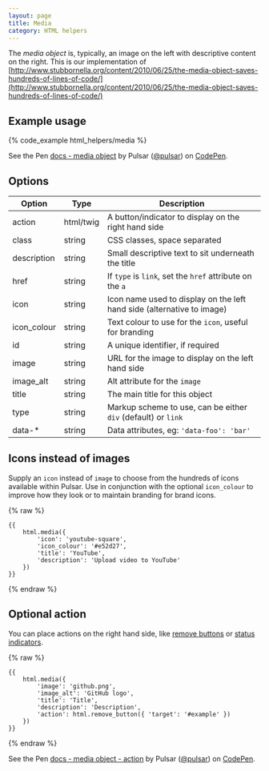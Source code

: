```yaml
---
layout: page
title: Media
category: HTML helpers
---
```


The _media object_ is, typically, an image on the left with descriptive content on the right. This is our implementation of [http://www.stubbornella.org/content/2010/06/25/the-media-object-saves-hundreds-of-lines-of-code/](http://www.stubbornella.org/content/2010/06/25/the-media-object-saves-hundreds-of-lines-of-code/)

## Example usage

{% code_example html_helpers/media %}

<p data-height="80" data-theme-id="24005" data-slug-hash="2cf3bf12d98f67d6e504432a55cb0348" data-default-tab="result" data-user="pulsar" class="codepen">See the Pen <a href="http://codepen.io/pulsar/pen/2cf3bf12d98f67d6e504432a55cb0348/">docs - media object</a> by Pulsar (<a href="http://codepen.io/pulsar">@pulsar</a>) on <a href="http://codepen.io">CodePen</a>.</p>

<script async src="//assets.codepen.io/assets/embed/ei.js"></script>

## Options

Option      | Type | Description
----------- | --------- | ------------------------------------------------------
action      | html/twig | A button/indicator to display on the right hand side
class       | string | CSS classes, space separated
description | string | Small descriptive text to sit underneath the title
href        | string | If `type` is `link`, set the `href` attribute on the `a`
icon        | string | Icon name used to display on the left hand side (alternative to image)
icon_colour | string | Text colour to use for the `icon`, useful for branding
id          | string | A unique identifier, if required
image       | string | URL for the image to display on the left hand side
image_alt   | string | Alt attribute for the `image`
title       | string | The main title for this object
type        | string | Markup scheme to use, can be either `div` (default) or `link`
data-*      | string | Data attributes, eg: `'data-foo': 'bar'`

## Icons instead of images

Supply an `icon` instead of `image` to choose from the hundreds of icons available within Pulsar. Use in conjunction with the optional `icon_colour` to improve how they look or to maintain branding for brand icons.

{% raw %}
```twig
{{
    html.media({ 
        'icon': 'youtube-square', 
        'icon_colour': '#e52d27', 
        'title': 'YouTube', 
        'description': 'Upload video to YouTube' 
    })
}}
```
{% endraw %}

## Optional action

You can place actions on the right hand side, like [remove buttons](remove_button.md) or [status indicators](status.md).

{% raw %}
```twig
{{ 
    html.media({ 
        'image': 'github.png', 
        'image_alt': 'GitHub logo', 
        'title': 'Title', 
        'description': 'Description',
        'action': html.remove_button({ 'target': '#example' }) 
    })
}}
```
{% endraw %}

<p data-height="80" data-theme-id="24005" data-slug-hash="d46e3668e49d91765f4b4f4ef73dacd6" data-default-tab="result" data-user="pulsar" class="codepen">See the Pen <a href="http://codepen.io/pulsar/pen/d46e3668e49d91765f4b4f4ef73dacd6/">docs - media object - action</a> by Pulsar (<a href="http://codepen.io/pulsar">@pulsar</a>) on <a href="http://codepen.io">CodePen</a>.</p>

<script async src="//assets.codepen.io/assets/embed/ei.js"></script>


